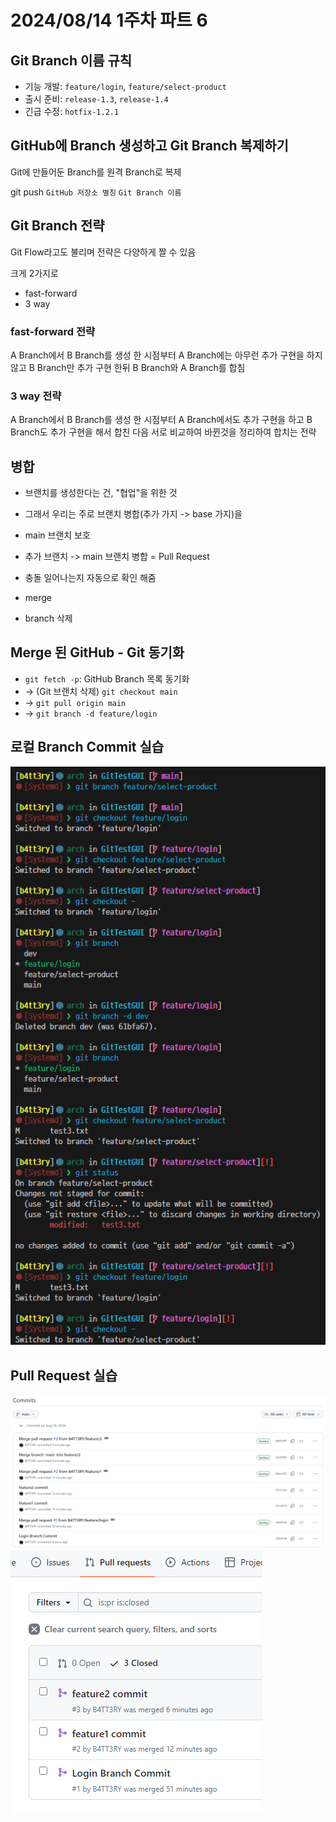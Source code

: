 # 2024/08/14 1주차 파트 6

## Git Branch 이름 규칙

- 기능 개발: `feature/login`, `feature/select-product`
- 출시 준비: `release-1.3`, `release-1.4`
- 긴급 수정: `hotfix-1.2.1`

## GitHub에 Branch 생성하고 Git Branch 복제하기

Git에 만들어둔 Branch를 원격 Branch로 복제

git push `GitHub 저장소 별칭` `Git Branch 이름`

## Git Branch 전략

Git Flow라고도 불리며 전략은 다양하게 짤 수 있음

크게 2가지로

- fast-forward
- 3 way

### fast-forward 전략

A Branch에서 B Branch를 생성 한 시점부터 A Branch에는 아무런 추가 구현을 하지 않고 B Branch만 추가 구현 한뒤 B Branch와 A Branch를 합침

### 3 way 전략

A Branch에서 B Branch를 생성 한 시점부터 A Branch에서도 추가 구현을 하고 B Branch도 추가 구현을 해서 합친 다음 서로 비교하여 바뀐것을 정리하여 합치는 전략

## 병합

- 브랜치를 생성한다는 건, "협업"을 위한 것
- 그래서 우리는 주로 브랜치 병합(추가 가지 -> base 가지)을 

- main 브랜치 보호
- 추가 브랜치 -> main 브랜치 병합 = Pull Request
- 충돌 일어나는지 자동으로 확인 해줌
- merge
- branch 삭제

## Merge 된 GitHub - Git 동기화

- `git fetch -p`: GitHub Branch 목록 동기화
- -> (Git 브랜치 삭제) `git checkout main`
- -> `git pull origin main`
- -> `git branch -d feature/login`

## 로컬 Branch Commit 실습

![로컬 브랜치 커밋 실습한 터미널](local-branch-commit.png)

## Pull Request 실습

![pr 한 commit](pr.png)
![pr 페이지](pr-2.png)
